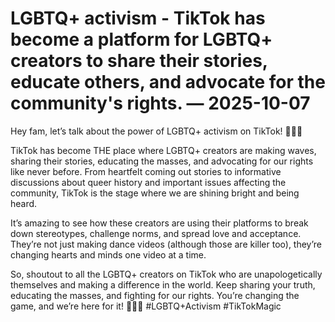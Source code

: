 # LGBTQ+ activism - TikTok has become a platform for LGBTQ+ creators to share their stories, educate others, and advocate for the community's rights. — 2025-10-07

Hey fam, let’s talk about the power of LGBTQ+ activism on TikTok! 🌈💪🏽

TikTok has become THE place where LGBTQ+ creators are making waves, sharing their stories, educating the masses, and advocating for our rights like never before. From heartfelt coming out stories to informative discussions about queer history and important issues affecting the community, TikTok is the stage where we are shining bright and being heard.

It’s amazing to see how these creators are using their platforms to break down stereotypes, challenge norms, and spread love and acceptance. They’re not just making dance videos (although those are killer too), they’re changing hearts and minds one video at a time.

So, shoutout to all the LGBTQ+ creators on TikTok who are unapologetically themselves and making a difference in the world. Keep sharing your truth, educating the masses, and fighting for our rights. You’re changing the game, and we’re here for it! 🏳️‍🌈✨ #LGBTQ+Activism #TikTokMagic